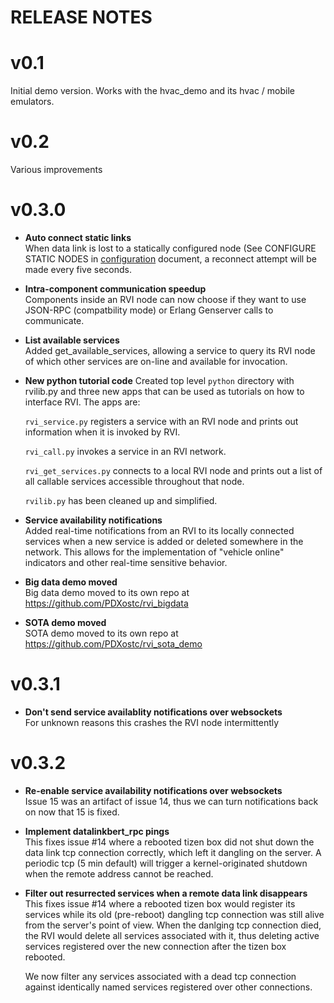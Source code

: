 # RELEASE NOTES #

# v0.1 #
Initial demo version. Works with the hvac_demo and its hvac / mobile emulators.

# v0.2 #
Various improvements

# v0.3.0 #
* <b>Auto connect static links</b><br>
  When data link is lost to a statically configured node (See
  CONFIGURE STATIC NODES in [configuration](CONFIGURE.md) document, a
  reconnect attempt will be made every five seconds.

* <b>Intra-component communication speedup</b><br>
  Components inside an RVI node can now choose if they want to use
  JSON-RPC (compatbility mode) or Erlang Genserver calls to
  communicate.

* <b>List available services</b><br>
  Added get\_available\_services, allowing a service to query its RVI node
  of which other services are on-line and available for invocation.


* <b>New python tutorial code</b>
  Created top level ```python``` directory with rvilib.py and three
  new apps that can be used as tutorials on how to interface RVI. The
  apps are:

  ```rvi_service.py``` registers a service with an RVI node and prints
  out information when it is invoked by RVI.

  ```rvi_call.py``` invokes a service in an RVI network.


  ```rvi_get_services.py``` connects to a local RVI node and prints out
  a list of all callable services accessible throughout that node.

  ```rvilib.py``` has been cleaned up and simplified.


* <b>Service availability notifications</b><br>
  Added real-time notifications from an RVI to its locally connected services
  when a new service is added or deleted somewhere in the network. This
  allows for the implementation of "vehicle online" indicators and other
  real-time sensitive behavior.

* <b>Big data demo moved</b><br>
Big data demo moved to its own repo at https://github.com/PDXostc/rvi_bigdata

* <b>SOTA demo moved</b><br>
  SOTA demo moved to its own repo at https://github.com/PDXostc/rvi_sota_demo

# v0.3.1 #

* <b>Don't send service availablity notifications over websockets</b><br>
  For unknown reasons this crashes the RVI node intermittently

# v0.3.2 #
* <b>Re-enable service availability notifications over websockets</b><br>
  Issue 15 was an artifact of issue 14, thus we can turn notifications back on
  now that 15 is fixed.

* <b>Implement datalinkbert_rpc pings</b><br>
  This fixes issue #14 where a rebooted tizen box did not shut down
  the data link tcp connection correctly, which left it dangling on
  the server. A periodic tcp (5 min default) will trigger a
  kernel-originated shutdown when the remote address cannot be
  reached.

* <b>Filter out resurrected services when a remote data link disappears</b><br>
  This fixes issue #14 where a rebooted tizen box would register its
  services while its old (pre-reboot) dangling tcp connection was
  still alive from the server's point of view. When the danlging tcp
  connection died, the RVI would delete all services associated with
  it, thus deleting active services registered over the new connection
  after the tizen box rebooted.

  We now filter any services associated with a dead tcp connection
  against identically named services registered over other
  connections.
